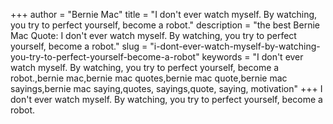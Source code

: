 +++
author = "Bernie Mac"
title = "I don't ever watch myself. By watching, you try to perfect yourself, become a robot."
description = "the best Bernie Mac Quote: I don't ever watch myself. By watching, you try to perfect yourself, become a robot."
slug = "i-dont-ever-watch-myself-by-watching-you-try-to-perfect-yourself-become-a-robot"
keywords = "I don't ever watch myself. By watching, you try to perfect yourself, become a robot.,bernie mac,bernie mac quotes,bernie mac quote,bernie mac sayings,bernie mac saying,quotes, sayings,quote, saying, motivation"
+++
I don't ever watch myself. By watching, you try to perfect yourself, become a robot.

